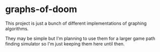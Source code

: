 # graphs-of-doom
This project is just a bunch of different implementations of graphing algorithms.

They may be simple but I'm planning to use them for a larger game path finding simulator so I'm just keeping them here until then.